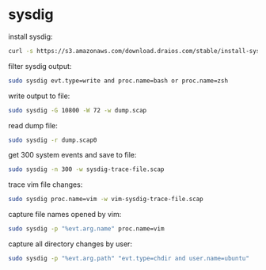 # sysdig

install sysdig:
```bash
curl -s https://s3.amazonaws.com/download.draios.com/stable/install-sysdig | sudo bash
```

filter sysdig output:
```bash
sudo sysdig evt.type=write and proc.name=bash or proc.name=zsh
```

write output to file:
```bash
sudo sysdig -G 10800 -W 72 -w dump.scap
```

read dump file:
```bash
sudo sysdig -r dump.scap0
```

get 300 system events and save to file:
```bash
sudo sysdig -n 300 -w sysdig-trace-file.scap
```

trace vim file changes:
```bash
sudo sysdig proc.name=vim -w vim-sysdig-trace-file.scap 
```

capture file names opened by vim:
```bash
sudo sysdig -p "%evt.arg.name" proc.name=vim
```

capture all directory changes by user:
```bash
sudo sysdig -p "%evt.arg.path" "evt.type=chdir and user.name=ubuntu"
```







